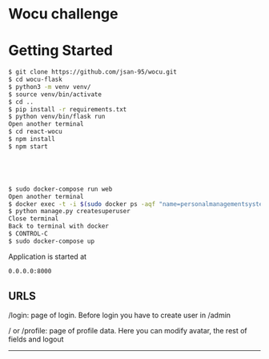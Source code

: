 # Wocu challenge


# Getting Started

```sh
$ git clone https://github.com/jsan-95/wocu.git
$ cd wocu-flask
$ python3 -m venv venv/
$ source venv/bin/activate
$ cd ..
$ pip install -r requirements.txt
$ python venv/bin/flask run
Open another terminal
$ cd react-wocu
$ npm install
$ npm start





$ sudo docker-compose run web
Open another terminal
$ docker exec -t -i $(sudo docker ps -aqf "name=personalmanagementsystem_web") bash
$ python manage.py createsuperuser
Close terminal 
Back to terminal with docker
$ CONTROL-C 
$ sudo docker-compose up
```
Application is started at 
```sh
0.0.0.0:8000
```

URLS
----

/login: page of login. Before login you have to create user in /admin

/ or /profile: page of profile data. Here you can modify avatar, the rest of fields and logout 

***

